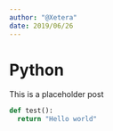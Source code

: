 ```yaml
---
author: "@Xetera"
date: 2019/06/26
---
```


# Python

This is a placeholder post

```py
def test():
  return "Hello world"
```
